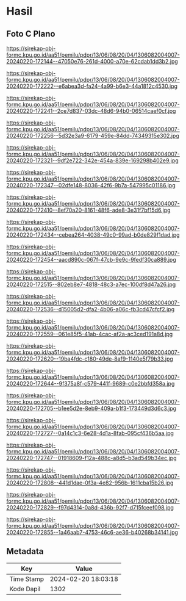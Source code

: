 # Hasil

## Foto C Plano

https://sirekap-obj-formc.kpu.go.id/aa51/pemilu/pdpr/13/06/08/20/04/1306082004007-20240220-172144--47050e76-261d-4000-a70e-62cdab1dd3b2.jpg

https://sirekap-obj-formc.kpu.go.id/aa51/pemilu/pdpr/13/06/08/20/04/1306082004007-20240220-172222--e6abea3d-fa24-4a99-b6e3-44a1812c4530.jpg

https://sirekap-obj-formc.kpu.go.id/aa51/pemilu/pdpr/13/06/08/20/04/1306082004007-20240220-172241--2ce7d837-03dc-48d6-94b0-06514caef0cf.jpg

https://sirekap-obj-formc.kpu.go.id/aa51/pemilu/pdpr/13/06/08/20/04/1306082004007-20240220-172256--5d32e3a9-6179-459e-84dd-74349315e302.jpg

https://sirekap-obj-formc.kpu.go.id/aa51/pemilu/pdpr/13/06/08/20/04/1306082004007-20240220-172321--9df2e722-342e-454a-839e-169298b402e9.jpg

https://sirekap-obj-formc.kpu.go.id/aa51/pemilu/pdpr/13/06/08/20/04/1306082004007-20240220-172347--02dfe148-8036-42f6-9b7a-547995c01186.jpg

https://sirekap-obj-formc.kpu.go.id/aa51/pemilu/pdpr/13/06/08/20/04/1306082004007-20240220-172410--8ef70a20-8161-48f6-ade8-3e31f7bf15d6.jpg

https://sirekap-obj-formc.kpu.go.id/aa51/pemilu/pdpr/13/06/08/20/04/1306082004007-20240220-172434--cebea264-4038-49c0-99ad-b0de829f1dad.jpg

https://sirekap-obj-formc.kpu.go.id/aa51/pemilu/pdpr/13/06/08/20/04/1306082004007-20240220-172454--aacd890c-067f-47cb-9e9c-9fedf30ca889.jpg

https://sirekap-obj-formc.kpu.go.id/aa51/pemilu/pdpr/13/06/08/20/04/1306082004007-20240220-172515--802eb8e7-4818-48c3-a7ec-100df8d47a26.jpg

https://sirekap-obj-formc.kpu.go.id/aa51/pemilu/pdpr/13/06/08/20/04/1306082004007-20240220-172536--d15005d2-dfa2-4b06-a06c-fb3cd47cfcf2.jpg

https://sirekap-obj-formc.kpu.go.id/aa51/pemilu/pdpr/13/06/08/20/04/1306082004007-20240220-172559--061e85f5-41ab-4cac-af2a-ac3ced191a8d.jpg

https://sirekap-obj-formc.kpu.go.id/aa51/pemilu/pdpr/13/06/08/20/04/1306082004007-20240220-172620--19ba4fdc-c180-49de-8af9-1140e5f79b33.jpg

https://sirekap-obj-formc.kpu.go.id/aa51/pemilu/pdpr/13/06/08/20/04/1306082004007-20240220-172644--9f375a8f-c579-441f-9689-c0e2bbfd358a.jpg

https://sirekap-obj-formc.kpu.go.id/aa51/pemilu/pdpr/13/06/08/20/04/1306082004007-20240220-172705--b1ee5d2e-8eb9-409a-b1f3-173449d3d6c3.jpg

https://sirekap-obj-formc.kpu.go.id/aa51/pemilu/pdpr/13/06/08/20/04/1306082004007-20240220-172727--0a14c1c3-6e28-4d1a-8fab-095cf436b5aa.jpg

https://sirekap-obj-formc.kpu.go.id/aa51/pemilu/pdpr/13/06/08/20/04/1306082004007-20240220-172747--01918609-f12a-488c-a8d5-b3ad549b34ec.jpg

https://sirekap-obj-formc.kpu.go.id/aa51/pemilu/pdpr/13/06/08/20/04/1306082004007-20240220-172808--441d1dae-0f3a-4e82-956b-1611cba15b26.jpg

https://sirekap-obj-formc.kpu.go.id/aa51/pemilu/pdpr/13/06/08/20/04/1306082004007-20240220-172829--f97d4314-0a8d-436b-92f7-d715fceef098.jpg

https://sirekap-obj-formc.kpu.go.id/aa51/pemilu/pdpr/13/06/08/20/04/1306082004007-20240220-172855--1a46aab7-4753-46c6-ae36-b40268b34141.jpg


## Metadata

| Key        | Value               |
| ---------- | ------------------- |
| Time Stamp | 2024-02-20 18:03:18 |
| Kode Dapil | 1302                |



